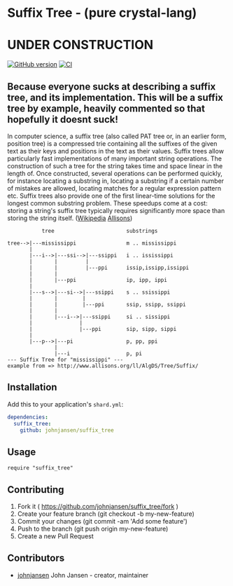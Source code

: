 # Suffix Tree - (pure crystal-lang)
# UNDER CONSTRUCTION

[![GitHub version](https://badge.fury.io/gh/johnjansen%2Fsuffix_tree.svg)](http://badge.fury.io/gh/johnjansen%2Fsuffix_tree)
[![CI](https://travis-ci.org/johnjansen/suffix_tree.svg?branch=master)](https://travis-ci.org/johnjansen/suffix_tree)

## Because everyone sucks at describing a suffix tree, and its implementation. This will be a suffix tree by example, heavily commented so that hopefully it doesnt suck!

In computer science, a suffix tree (also called PAT tree or, in an earlier form, position tree) is a compressed trie containing all the suffixes of the given text as their keys and positions in the text as their values. Suffix trees allow particularly fast implementations of many important string operations. The construction of such a tree for the string takes time and space linear in the length of. Once constructed, several operations can be performed quickly, for instance locating a substring in, locating a substring if a certain number of mistakes are allowed, locating matches for a regular expression pattern etc. Suffix trees also provide one of the first linear-time solutions for the longest common substring problem. These speedups come at a cost: storing a string's suffix tree typically requires significantly more space than storing the string itself. ([Wikipedia](https://en.wikipedia.org/wiki/Suffix_tree) [Allisons](http://www.allisons.org/ll/AlgDS/Tree/Suffix/))

```
           tree                       substrings

tree-->|---mississippi                m .. mississippi
       |
       |---i-->|---ssi-->|---ssippi   i .. ississippi
       |       |         |
       |       |         |---ppi      issip,issipp,issippi
       |       |
       |       |---ppi                ip, ipp, ippi
       |
       |---s-->|---si-->|---ssippi    s .. ssissippi
       |       |        |
       |       |        |---ppi       ssip, ssipp, ssippi
       |       |
       |       |---i-->|---ssippi     si .. sissippi
       |               |
       |               |---ppi        sip, sipp, sippi
       |
       |---p-->|---pi                 p, pp, ppi
               |
               |---i                  p, pi
--- Suffix Tree for "mississippi" ---
example from => http://www.allisons.org/ll/AlgDS/Tree/Suffix/
```

## Installation

Add this to your application's `shard.yml`:

```yaml
dependencies:
  suffix_tree:
    github: johnjansen/suffix_tree
```

## Usage

```crystal
require "suffix_tree"
```

## Contributing

1. Fork it ( https://github.com/johnjansen/suffix_tree/fork )
2. Create your feature branch (git checkout -b my-new-feature)
3. Commit your changes (git commit -am 'Add some feature')
4. Push to the branch (git push origin my-new-feature)
5. Create a new Pull Request

## Contributors

- [johnjansen](https://github.com/johnjansen) John Jansen - creator, maintainer
